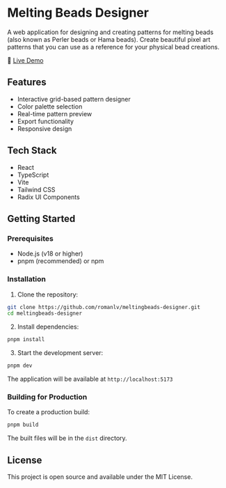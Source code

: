 # Melting Beads Designer

A web application for designing and creating patterns for melting beads (also known as Perler beads or Hama beads). Create beautiful pixel art patterns that you can use as a reference for your physical bead creations.

🔗 [Live Demo](https://romanlv.github.io/meltingbeads-designer/)

## Features

- Interactive grid-based pattern designer
- Color palette selection
- Real-time pattern preview
- Export functionality
- Responsive design

## Tech Stack

- React
- TypeScript
- Vite
- Tailwind CSS
- Radix UI Components

## Getting Started

### Prerequisites

- Node.js (v18 or higher)
- pnpm (recommended) or npm

### Installation

1. Clone the repository:
```bash
git clone https://github.com/romanlv/meltingbeads-designer.git
cd meltingbeads-designer
```

2. Install dependencies:
```bash
pnpm install
```

3. Start the development server:
```bash
pnpm dev
```

The application will be available at `http://localhost:5173`

### Building for Production

To create a production build:

```bash
pnpm build
```

The built files will be in the `dist` directory.

## License

This project is open source and available under the MIT License.
